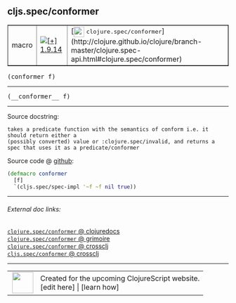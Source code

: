 ## cljs.spec/conformer



 <table border="1">
<tr>
<td>macro</td>
<td><a href="https://github.com/cljsinfo/cljs-api-docs/tree/1.9.14"><img valign="middle" alt="[+] 1.9.14" title="Added in 1.9.14" src="https://img.shields.io/badge/+-1.9.14-lightgrey.svg"></a> </td>
<td>
[<img height="24px" valign="middle" src="http://i.imgur.com/1GjPKvB.png"> <samp>clojure.spec/conformer</samp>](http://clojure.github.io/clojure/branch-master/clojure.spec-api.html#clojure.spec/conformer)
</td>
</tr>
</table>

<samp>(conformer f)</samp><br>

---

 <samp>
(__conformer__ f)<br>
</samp>

---





Source docstring:

```
takes a predicate function with the semantics of conform i.e. it should return either a
(possibly converted) value or :clojure.spec/invalid, and returns a
spec that uses it as a predicate/conformer
```


Source code @ [github]():

```clj
(defmacro conformer
  [f]
  `(cljs.spec/spec-impl '~f ~f nil true))
```

<!--
Repo - tag - source tree - lines:

 <pre>

</pre>

-->

---



###### External doc links:

[`clojure.spec/conformer` @ clojuredocs](http://clojuredocs.org/clojure.spec/conformer)<br>
[`clojure.spec/conformer` @ grimoire](http://conj.io/store/v1/org.clojure/clojure/1.7.0-beta3/clj/clojure.spec/conformer/)<br>
[`clojure.spec/conformer` @ crossclj](http://crossclj.info/fun/clojure.spec/conformer.html)<br>
[`cljs.spec/conformer` @ crossclj](http://crossclj.info/fun/cljs.spec/conformer.html)<br>

---

 <table>
<tr><td>
<img valign="middle" align="right" width="48px" src="http://i.imgur.com/Hi20huC.png">
</td><td>
Created for the upcoming ClojureScript website.<br>
[edit here] | [learn how]
</td></tr></table>

[edit here]:https://github.com/cljsinfo/cljs-api-docs/blob/master/cljsdoc/cljs.spec/conformer.cljsdoc
[learn how]:https://github.com/cljsinfo/cljs-api-docs/wiki/cljsdoc-files

<!--

This information was too distracting to show to readers, but I'll leave it
commented here since it is helpful to:

- pretty-print the data used to generate this document
- and show how to retrieve that data



The API data for this symbol:

```clj
{:ns "cljs.spec",
 :name "conformer",
 :signature ["[f]"],
 :name-encode "conformer",
 :history [["+" "1.9.14"]],
 :type "macro",
 :clj-equiv {:full-name "clojure.spec/conformer",
             :url "http://clojure.github.io/clojure/branch-master/clojure.spec-api.html#clojure.spec/conformer"},
 :full-name-encode "cljs.spec/conformer",
 :source {:code "(defmacro conformer\n  [f]\n  `(cljs.spec/spec-impl '~f ~f nil true))",
          :title "Source code",
          :repo "clojurescript",
          :tag "r1.9.14",
          :filename "src/main/cljs/cljs/spec.cljc",
          :lines [234 239],
          :url "https://github.com/clojure/clojurescript/blob/r1.9.14/src/main/cljs/cljs/spec.cljc#L234-L239"},
 :usage ["(conformer f)"],
 :full-name "cljs.spec/conformer",
 :docstring "takes a predicate function with the semantics of conform i.e. it should return either a\n(possibly converted) value or :clojure.spec/invalid, and returns a\nspec that uses it as a predicate/conformer",
 :cljsdoc-url "https://github.com/cljsinfo/cljs-api-docs/blob/master/cljsdoc/cljs.spec/conformer.cljsdoc"}

```

Retrieve the API data for this symbol:

```clj
;; from Clojure REPL
(require '[clojure.edn :as edn])
(-> (slurp "https://raw.githubusercontent.com/cljsinfo/cljs-api-docs/catalog/cljs-api.edn")
    (edn/read-string)
    (get-in [:symbols "cljs.spec/conformer"]))
```

-->
